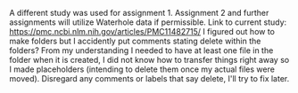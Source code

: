 A different study was used for assignment 1. Assignment 2 and further assignments will utilize Waterhole data if permissible. 
Link to current study: https://pmc.ncbi.nlm.nih.gov/articles/PMC11482715/ 
I figured out how to make folders but I accidently put comments stating delete within the folders? From my understanding I needed to have at least one file in the folder when it is created, I did not know how to transfer things right away so I made placeholders (intending to delete them once my actual files were moved). Disregard any comments or labels that say delete, I'll try to fix later. 

